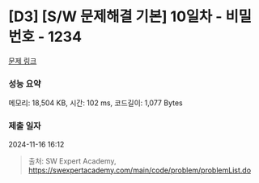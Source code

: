 # [D3] [S/W 문제해결 기본] 10일차 - 비밀번호 - 1234 

[문제 링크](https://swexpertacademy.com/main/code/problem/problemDetail.do?contestProbId=AV14_DEKAJcCFAYD) 

### 성능 요약

메모리: 18,504 KB, 시간: 102 ms, 코드길이: 1,077 Bytes

### 제출 일자

2024-11-16 16:12



> 출처: SW Expert Academy, https://swexpertacademy.com/main/code/problem/problemList.do